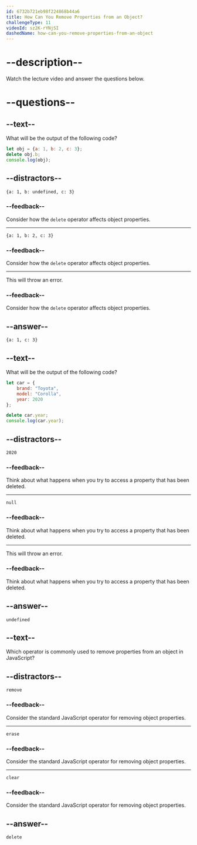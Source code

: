 ```yaml
---
id: 6732b721eb98f224868b44a6
title: How Can You Remove Properties from an Object?
challengeType: 11
videoId: sz2K-rYNjSI
dashedName: how-can-you-remove-properties-from-an-object
---
```


# --description--

Watch the lecture video and answer the questions below.

# --questions--

## --text--

What will be the output of the following code?

```js
let obj = {a: 1, b: 2, c: 3};
delete obj.b;
console.log(obj);
```

## --distractors--

`{a: 1, b: undefined, c: 3}`

### --feedback--

Consider how the `delete` operator affects object properties.

---

`{a: 1, b: 2, c: 3}`

### --feedback--

Consider how the `delete` operator affects object properties.

---

This will throw an error.

### --feedback--

Consider how the `delete` operator affects object properties.

## --answer--

`{a: 1, c: 3}`

## --text--

What will be the output of the following code?

```js
let car = {
    brand: "Toyota",
    model: "Corolla",
    year: 2020
};

delete car.year;
console.log(car.year);
```

## --distractors--

`2020`

### --feedback--

Think about what happens when you try to access a property that has been deleted.

---

`null`

### --feedback--

Think about what happens when you try to access a property that has been deleted.

---

This will throw an error.

### --feedback--

Think about what happens when you try to access a property that has been deleted.

## --answer--

`undefined`

## --text--

Which operator is commonly used to remove properties from an object in JavaScript?

## --distractors--

`remove`

### --feedback--

Consider the standard JavaScript operator for removing object properties.

---

`erase`

### --feedback--

Consider the standard JavaScript operator for removing object properties.

---

`clear`

### --feedback--

Consider the standard JavaScript operator for removing object properties.

## --answer--

`delete`

